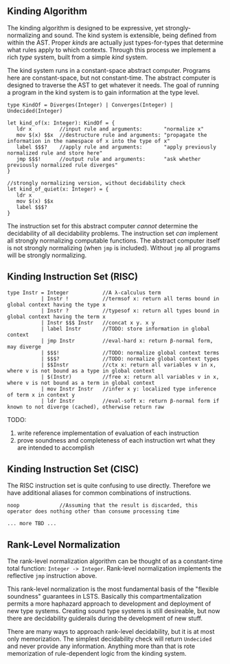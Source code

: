 ## Kinding Algorithm

The kinding algorithm is designed to be expressive, yet strongly-normalizing and sound.
The kind system is extensible, being defined from within the AST.
Proper *kinds* are actually just types-for-types that determine what rules apply to which contexts.
Through this process we implement a rich *type* system, built from a simple *kind* system.

The kind system runs in a constant-space abstract computer.
Programs here are constant-space, but not constant-time.
The abstract computer is designed to traverse the AST to get whatever it needs.
The goal of running a program in the kind system is to gain information at the type level.

```lsts
type KindOf = Diverges(Integer) | Converges(Integer) | Undecided(Integer)

let kind_of(x: Integer): KindOf = {
   ldr x         //input rule and arguments:       "normalize x"
   mov $(x) $$x  //destructure rule and arguments: "propagate the information in the namespace of x into the type of x"
   label $$$?    //apply rule and arguments:       "apply previously normalized rule and store here"
   jmp $$$!      //output rule and arguments:      "ask whether previously normalized rule diverges"
}

//strongly normalizing version, without decidability check
let kind_of_quiet(x: Integer) = {
   ldr x
   mov $(x) $$x
   label $$$?
}
```

The instruction set for this abstract computer *cannot* determine the decidability of all decidability problems.
The instruction set *can* implement all strongly normalizing computable functions.
The abstract computer itself is not strongly normalizing (when `jmp` is included).
Without `jmp` all programs will be strongly normalizing.

## Kinding Instruction Set (RISC)

```lsts
type Instr = Integer           //A λ-calculus term
           | Instr !           //termsof x: return all terms bound in global context having the type x
           | Instr ?           //typesof x: return all types bound in global context having the term x
           | Instr $$$ Instr   //concat x y. x y
           | label Instr       //TODO: store information in global context
           | jmp Instr         //eval-hard x: return β-normal form, may diverge
           | $$$!              //TODO: normalize global context terms
           | $$$?              //TODO: normalize global context types
           | $$Instr           //ctx x: return all variables v in x, where v is not bound as a type in global context
           | $(Instr)          //free x: return all variables v in x, where v is not bound as a term in global context
           | mov Instr Instr   //infer x y: localized type inference of term x in context y
           | ldr Instr         //eval-soft x: return β-normal form if known to not diverge (cached), otherwise return raw
```

TODO:
1) write reference implementation of evaluation of each instruction
2) prove soundness and completeness of each instruction wrt what they are intended to accomplish

## Kinding Instruction Set (CISC)

The RISC instruction set is quite confusing to use directly. Therefore we have additional aliases for common combinations of instructions.

```lsts
noop             //Assuming that the result is discarded, this operator does nothing other than consume processing time

... more TBD ...
```

## Rank-Level Normalization

The rank-level normalization algorithm can be thought of as a constant-time total function: `Integer -> Integer`.
Rank-level normalization implements the reflective `jmp` instruction above.

This rank-level normalization is the most fundamental basis of the "flexible soundness" guarantees in LSTS.
Basically this compartmentalization permits a more haphazard approach to development and deployment of new type systems.
Creating sound type systems is still desireable, but now there are decidability guiderails during the development of new stuff.

There are many ways to approach rank-level decidability, but it is at most only memorization.
The simplest decidability check will return `Undecided` and never provide any information.
Anything more than that is rote memorization of rule-dependent logic from the kinding system.
